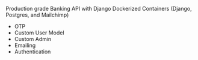 Production grade Banking API with Django
Dockerized Containers (Django, Postgres, and Mailchimp) 
- OTP
- Custom User Model
- Custom Admin
- Emailing
- Authentication

